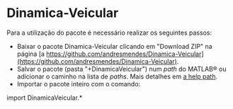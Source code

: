 # Dinamica-Veicular

Para a utilização do pacote é necessário realizar os seguintes passos:

* Baixar o pacote Dinamica-Veicular clicando em "Download ZIP" na página [a https://github.com/andresmendes/Dinamica-Veicular](https://github.com/andresmendes/Dinamica-Veicular).
* Salvar o pacote (pasta "+DinamicaVeicular") num _path_ do MATLAB® ou adicionar o caminho na lista de _paths_. Mais detalhes em [a help path](http://www.mathworks.com/help/matlab/ref/path.html).
* Importar o pacote inteiro com o comando:

import DinamicaVeicular.*


